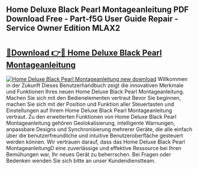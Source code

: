 ## Home Deluxe Black Pearl Montageanleitung PDF Download Free - Part-f5G User Guide Repair - Service Owner Edition MLAX2

# <h2><a href="http://df7rvxa.blite.top/?on=Home+Deluxe+Black+Pearl+Montageanleitung">🔗Download 👉🔴 Home Deluxe Black Pearl Montageanleitung</a></h2>

[![Home Deluxe Black Pearl Montageanleitung new download](https://i.imgur.com/lujVjoI.png)](http://df7rvxa.blite.top/?on=Home+Deluxe+Black+Pearl+Montageanleitung)
Willkommen in der Zukunft Dieses Benutzerhandbuch zeigt die innovativen Merkmale und Funktionen Ihres neuen Home Deluxe Black Pearl Montageanleitung. Machen Sie sich mit den Bedienelementen vertraut Bevor Sie beginnen, machen Sie sich mit der Position und Funktion aller Steuertasten und Einstellungen auf Ihrem Home Deluxe Black Pearl Montageanleitung vertraut. Zu den erweiterten Funktionen von Home Deluxe Black Pearl Montageanleitung gehören Geolokalisierung, intelligente Warnungen, anpassbare Designs und Synchronisierung mehrerer Geräte, die alle einfach über die benutzerfreundliche und intuitive Benutzeroberfläche gesteuert werden können. Wir vertrauen darauf, dass das Home Deluxe Black Pearl MontageanleitungD eine zuverlässige und effektive Ressource bei Ihren Bemühungen war, Ihr neues Gerät zu beherrschen. Bei Fragen oder Bedenken wenden Sie sich bitte an unser Kundendienstteam.
